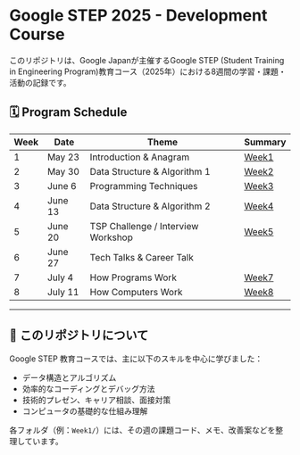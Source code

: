 # Google STEP 2025 - Development Course

このリポジトリは、Google Japanが主催するGoogle STEP (Student Training in Engineering Program)教育コース（2025年）における8週間の学習・課題・活動の記録です。

## 🗓 Program Schedule

| Week | Date     | Theme                                | Summary                            |
|------|----------|--------------------------------------|------------------------------------|
| 1    | May 23   | Introduction & Anagram               | [Week1](./Week1/)                  |
| 2    | May 30   | Data Structure & Algorithm 1         | [Week2](./Week2/)                  |
| 3    | June 6   | Programming Techniques               | [Week3](./Week3/)                  |
| 4    | June 13  | Data Structure & Algorithm 2         | [Week4](./Week4/)                  |
| 5    | June 20  | TSP Challenge / Interview Workshop   | [Week5](./Week5/)                  |
| 6    | June 27  | Tech Talks & Career Talk             |                                    |
| 7    | July 4   | How Programs Work                    | [Week7](./Week7/)                  |
| 8    | July 11  | How Computers Work                   | [Week8](./Week8/)                  |


---

## 📝 このリポジトリについて

Google STEP 教育コースでは、主に以下のスキルを中心に学びました：

- データ構造とアルゴリズム
- 効率的なコーディングとデバッグ方法
- 技術的プレゼン、キャリア相談、面接対策
- コンピュータの基礎的な仕組み理解

各フォルダ（例：`Week1/`）には、その週の課題コード、メモ、改善案などを整理しています。

